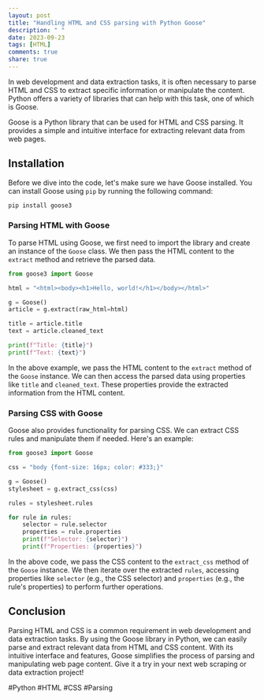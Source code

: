 ```yaml
---
layout: post
title: "Handling HTML and CSS parsing with Python Goose"
description: " "
date: 2023-09-23
tags: [HTML]
comments: true
share: true
---
```


In web development and data extraction tasks, it is often necessary to parse HTML and CSS to extract specific information or manipulate the content. Python offers a variety of libraries that can help with this task, one of which is Goose.

Goose is a Python library that can be used for HTML and CSS parsing. It provides a simple and intuitive interface for extracting relevant data from web pages.

## Installation

Before we dive into the code, let's make sure we have Goose installed. You can install Goose using `pip` by running the following command:

```python
pip install goose3
```

### Parsing HTML with Goose

To parse HTML using Goose, we first need to import the library and create an instance of the `Goose` class. We then pass the HTML content to the `extract` method and retrieve the parsed data.

```python
from goose3 import Goose

html = "<html><body><h1>Hello, world!</h1></body></html>"

g = Goose()
article = g.extract(raw_html=html)

title = article.title
text = article.cleaned_text

print(f"Title: {title}")
print(f"Text: {text}")
```

In the above example, we pass the HTML content to the `extract` method of the `Goose` instance. We can then access the parsed data using properties like `title` and `cleaned_text`. These properties provide the extracted information from the HTML content.

### Parsing CSS with Goose

Goose also provides functionality for parsing CSS. We can extract CSS rules and manipulate them if needed. Here's an example:

```python
from goose3 import Goose

css = "body {font-size: 16px; color: #333;}"

g = Goose()
stylesheet = g.extract_css(css)

rules = stylesheet.rules

for rule in rules:
    selector = rule.selector
    properties = rule.properties
    print(f"Selector: {selector}")
    print(f"Properties: {properties}")
```

In the above code, we pass the CSS content to the `extract_css` method of the `Goose` instance. We then iterate over the extracted `rules`, accessing properties like `selector` (e.g., the CSS selector) and `properties` (e.g., the rule's properties) to perform further operations.

## Conclusion

Parsing HTML and CSS is a common requirement in web development and data extraction tasks. By using the Goose library in Python, we can easily parse and extract relevant data from HTML and CSS content. With its intuitive interface and features, Goose simplifies the process of parsing and manipulating web page content. Give it a try in your next web scraping or data extraction project!

#Python #HTML #CSS #Parsing